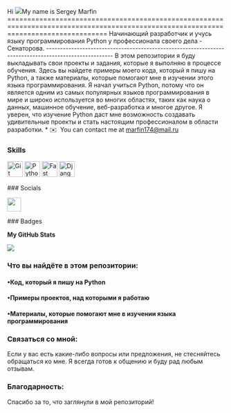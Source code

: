Hi ![](https://user-images.githubusercontent.com/18350557/176309783-0785949b-9127-417c-8b55-ab5a4333674e.gif)My name is Sergey Marfin =====================================================================================================================================  Начинающий разработчик и учусь языку программирования Python у профессионала своего дела - Сенаторова. ------------------------------------------------------------------------------------------------------  В этом репозитории я буду выкладывать свои проекты и задания, которые я выполняю в процессе обучения. Здесь вы найдете примеры моего кода, который я пишу на Python, а также материалы, которые помогают мне в изучении этого языка программирования. Я начал учиться Python, потому что он является одним из самых популярных языков программирования в мире и широко используется во многих областях, таких как наука о данных, машинное обучение, веб-разработка и многое другое. Я уверен, что изучение Python даст мне возможность создавать удивительные проекты и стать настоящим профессионалом в области разработки.  * ✉️  You can contact me at [marfin174@mail.ru](mailto:marfin174@mail.ru)

### Skills  

<p align="left"> <a href="https://git-scm.com/" target="_blank" rel="noreferrer"><img src="https://raw.githubusercontent.com/danielcranney/readme-generator/main/public/icons/skills/git-colored.svg" width="36" height="36" alt="Git" /></a> <a href="https://www.python.org/" target="_blank" rel="noreferrer"><img src="https://raw.githubusercontent.com/danielcranney/readme-generator/main/public/icons/skills/python-colored.svg" width="36" height="36" alt="Python" /></a> <a href="https://fastapi.tiangolo.com/" target="_blank" rel="noreferrer"><img src="https://raw.githubusercontent.com/danielcranney/readme-generator/main/public/icons/skills/fastapi-colored.svg" width="36" height="36" alt="Fast API" /></a> <a href="https://www.djangoproject.com/" target="_blank" rel="noreferrer"><img src="https://raw.githubusercontent.com/danielcranney/readme-generator/main/public/icons/skills/django-colored.svg" width="36" height="36" alt="Django" /></a> </p> 
 ### Socials  <p align="left"> <a href="https://www.github.com/SergeyMarfin" target="_blank" rel="noreferrer"><img src="https://raw.githubusercontent.com/danielcranney/readme-generator/main/public/icons/socials/github.svg" width="32" height="32" /></a></p>
### Badges

<b>My GitHub Stats</b>

<a href="http://www.github.com/SergeyMarfin"><img src="https://github-readme-streak-stats.herokuapp.com/?user=SergeyMarfin&stroke=84cc16&background=1c1917&ring=ef4444&fire=ef4444&currStreakNum=84cc16&currStreakLabel=ef4444&sideNums=84cc16&sideLabels=84cc16&dates=84cc16&hide_border=true" /></a>

### Что вы найдёте в этом репозитории:
#### •Код, который я пишу на Python
#### •Примеры проектов, над которыми я работаю
#### •Материалы, которые помогают мне в изучении языка программирования

### Связаться со мной:
Если у вас есть какие-либо вопросы или предложения, не стесняйтесь обращаться ко мне. Я всегда готов к общению и буду рад любым отзывам.

### Благодарность:
Спасибо за то, что заглянули в мой репозиторий!
